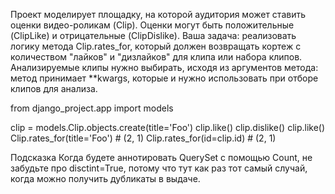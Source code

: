 Проект моделирует площадку, на которой аудитория может ставить 
оценки видео-роликам (Clip). Оценки могут быть положительные (ClipLike) 
и отрицательные (ClipDislike). Ваша задача: реализовать логику метода 
Clip.rates_for, который должен возвращать кортеж с количеством "лайков" 
и "дизлайков" для клипа или набора клипов. Анализируемые клипы нужно 
выбирать, исходя из аргументов метода: метод принимает **kwargs, 
которые и нужно использовать при отборе клипов для анализа.

from django_project.app import models

clip = models.Clip.objects.create(title='Foo')
clip.like()
clip.dislike()
clip.like()
Clip.rates_for(title='Foo')  # (2, 1)
Clip.rates_for(id=clip.id)  # (2, 1)

Подсказка
Когда будете аннотировать QuerySet с помощью Count, не забудьте про 
disctint=True, потому что тут как раз тот самый случай, 
когда можно получить дубликаты в выдаче.
